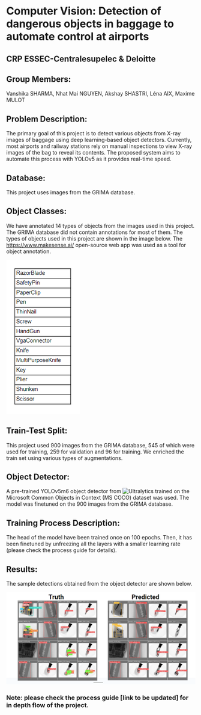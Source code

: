 # Computer Vision: Detection of dangerous objects in baggage to automate control at airports

## CRP ESSEC-Centralesupelec & Deloitte

## Group Members:
Vanshika SHARMA, Nhat Mai NGUYEN, Akshay SHASTRI, Léna AIX, Maxime MULOT


## Problem Description: 
The primary goal of this project is to detect various objects from X-ray images of baggage using deep learning-based object detectors. Currently, most airports and railway stations rely on manual inspections to view X-ray images of the bag to reveal its contents. The proposed system aims to automate this process with YOLOv5 as it provides real-time speed.

## Database:
This project uses images from the GRIMA database. 

## Object Classes:
We have annotated 14 types of objects from the images used in this project. The GRIMA database did not contain annotations for most of them. The types of objects used in this project are shown in the image below. The https://www.makesense.ai/ open-source web app was used as a tool for object annotation.

![Object Classes](https://github.com/nguyen-nhat-mai/object_detection/blob/main/labels.PNG)

## Train-Test Split:
This project used 900 images from the GRIMA database, 545 of which were used for training, 259 for validation and 96 for training. We enriched the train set using various types of augmentations.

## Object Detector:
A pre-trained YOLOv5m6 object detector from ![Ultralytics](https://github.com/ultralytics) trained on the Microsoft Common Objects in Context (MS COCO) dataset was used. The model was finetuned on the 900 images from the GRIMA database.

## Training Process Description:
The head of the model have been trained once on 100 epochs. Then, it has been finetuned by unfreezing all the layers with a smaller learning rate (please check the process guide for details).

## Results:
The sample detections obtained from the object detector are shown below.

![Sample Detections](https://github.com/nguyen-nhat-mai/object_detection/blob/main/Final_result.PNG)

### Note: please check the process guide [link to be updated] for in depth flow of the project.


